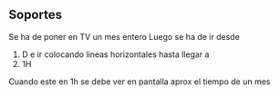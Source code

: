 ## Soportes

Se ha de poner en TV un mes entero
Luego se ha de ir desde 

1) D
e ir colocando lineas horizontales hasta llegar a 
2) 1H

Cuando este en 1h se debe ver en pantalla aprox el tiempo de un mes